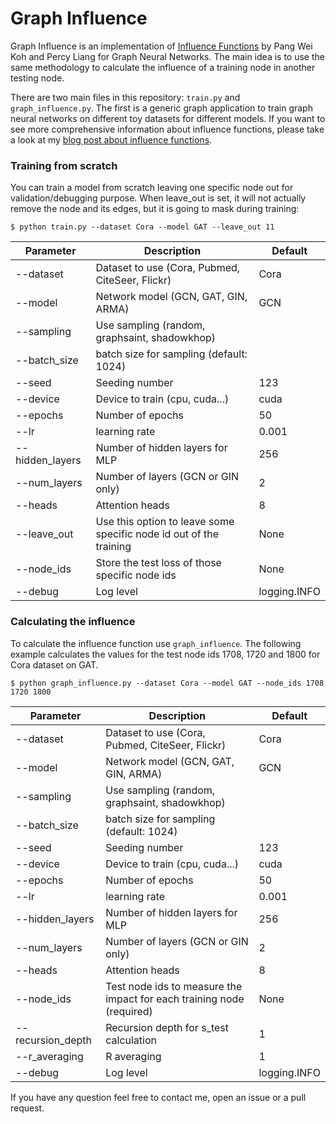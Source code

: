 # Graph Influence

Graph Influence is an implementation of [Influence Functions](https://arxiv.org/abs/1703.04730) 
by Pang Wei Koh and Percy Liang for Graph Neural Networks. The main idea is to
use the same methodology to calculate the influence of a training node in
another testing node.

There are two main files in this repository: `train.py` and `graph_influence.py`. 
The first is a generic graph application to train graph neural networks on different toy datasets for different models. 
If you want to see more comprehensive information about influence functions,
please take a look at my [blog post about influence functions](https://rfdavid.com/influence-functions).

### Training from scratch

You can train a model from scratch leaving one specific node out for
validation/debugging purpose. When leave\_out is set, it will not actually
remove the node and its edges, but it is going to mask during training:  

`$ python train.py --dataset Cora --model GAT --leave_out 11`

| Parameter | Description | Default |
| ----------- | ----------- | ----------- |
| --dataset | Dataset to use (Cora, Pubmed, CiteSeer, Flickr) | Cora |
| --model | Network model (GCN, GAT, GIN, ARMA) | GCN | 
| --sampling | Use sampling (random, graphsaint, shadowkhop) |
| --batch\_size | batch size for sampling (default: 1024) |
| --seed | Seeding number | 123 |
| --device | Device to train (cpu, cuda...) | cuda |
| --epochs | Number of epochs | 50 |
| --lr     | learning rate | 0.001 |
| --hidden\_layers | Number of hidden layers for MLP | 256 |
| --num\_layers | Number of layers (GCN or GIN only) | 2 |
| --heads | Attention heads | 8 |
| --leave\_out | Use this option to leave some specific node id out of the training | None |
| --node\_ids | Store the test loss of those specific node ids | None |
| --debug | Log level|  logging.INFO |


### Calculating the influence

To calculate the influence function use `graph_influence`. The following
example calculates the values for the test node ids 1708, 1720 and 1800 for
Cora dataset on GAT.

`$ python graph_influence.py --dataset Cora --model GAT --node_ids 1708 1720 1800`


| Parameter | Description | Default |
| ----------- | ----------- | ----------- |
| --dataset | Dataset to use (Cora, Pubmed, CiteSeer, Flickr) | Cora |
| --model | Network model (GCN, GAT, GIN, ARMA) | GCN | 
| --sampling | Use sampling (random, graphsaint, shadowkhop) |
| --batch\_size | batch size for sampling (default: 1024) |
| --seed | Seeding number | 123 |
| --device | Device to train (cpu, cuda...) | cuda |
| --epochs | Number of epochs | 50 |
| --lr     | learning rate | 0.001 |
| --hidden\_layers | Number of hidden layers for MLP | 256 |
| --num\_layers | Number of layers (GCN or GIN only) | 2 |
| --heads | Attention heads | 8 |
| --node\_ids | Test node ids to measure the impact for each training node (required) | None |
| --recursion\_depth | Recursion depth for s\_test calculation | 1 |
| --r\_averaging | R averaging | 1 |
| --debug | Log level|  logging.INFO |


If you have any question feel free to contact me, open an issue or a pull
request.
